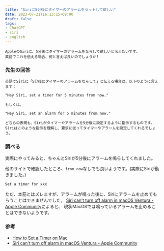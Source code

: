 ```yaml
---
title: "Siriに5分後にタイマーのアラームをセットして欲しい"
date: 2023-07-21T16:13:15+09:00
draft: false
tags:
- ChatGPT
- siri
- english
---
```


~~~chatQ
AppleのSiriに、5分後にタイマーのアラームをならして欲しいと伝えたいです。
英語でこれを伝える場合、何と言えば良いのでしょうか?
~~~

<!--more-->

### 先生の回答

~~~chatA
英語でSiriに「5分後にタイマーのアラームをならして」と伝える場合は、以下のように言えます：

"Hey Siri, set a timer for 5 minutes from now."

もしくは、

"Hey Siri, set an alarm for 5 minutes from now."

どちらの表現も、Siriがタイマーやアラームを5分後に設定するように指示するものです。
Siriはこのような指示を理解し、要求に従ってタイマーやアラームを設定してくれるでしょう。
~~~

### 調べる

実際にやってみると、ちゃんとSiriが5分後にアラームを鳴らしてくれました。

他のサイトで確認したところ、`from now`なしでも良いようです。(実際にSiriが動きました。)

~~~txt
Set a timer for xxx
~~~

ただ、本筋とはズレますが、アラームが鳴った後に、Siriにアラームを止めてもらうことはできませんでした。
[Siri can't turn off alarm in macOS Ventura - Apple Community](https://discussions.apple.com/thread/254338315)によると、
現状MacOSでは鳴っているアラームを止めることはできないようです。

### 参考

- [How to Set a Timer on Mac](https://osxdaily.com/2022/01/18/how-set-timer-mac/)
- [Siri can't turn off alarm in macOS Ventura - Apple Community](https://discussions.apple.com/thread/254338315)
